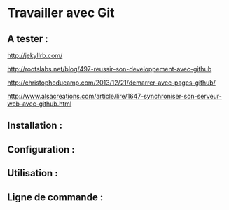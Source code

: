 # Travailler avec Git


## A tester :

http://jekyllrb.com/

http://rootslabs.net/blog/497-reussir-son-developpement-avec-github

http://christopheducamp.com/2013/12/21/demarrer-avec-pages-github/

http://www.alsacreations.com/article/lire/1647-synchroniser-son-serveur-web-avec-github.html


## Installation :


## Configuration :

## Utilisation :

## Ligne de commande :